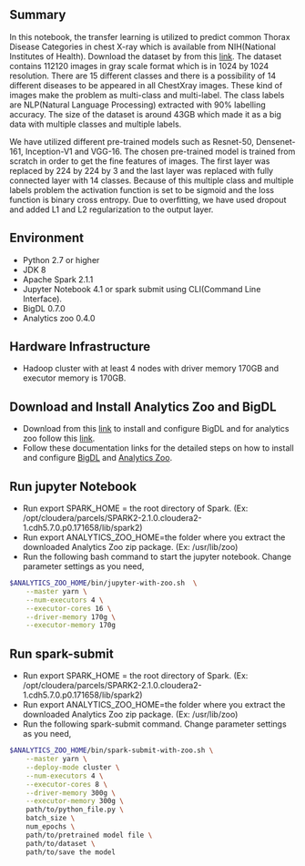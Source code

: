 ## Summary
In this notebook, the transfer learning is utilized to predict common Thorax Disease Categories in chest X-ray which is available from NIH(National Institutes of Health). Download the dataset by from this [link](http://academictorrents.com/details/557481faacd824c83fbf57dcf7b6da9383b3235a). The dataset contains 112120 images in gray scale format which is in 1024 by 1024 resolution. There are 15 different classes and there is a possibility of 14 different diseases to be appeared in all ChestXray images. These kind of images make the problem as multi-class and multi-label. The class labels are NLP(Natural Language Processing) extracted with 90% labelling accuracy.  The size of the dataset is around 43GB which made it as a big data with multiple classes and multiple labels. 

We have utilized different pre-trained models such as Resnet-50, Densenet-161, Inception-V1 and VGG-16. The chosen pre-trained model is trained from scratch in order to get the fine features of images. The first layer was replaced by 224 by 224 by 3 and the last layer was replaced with fully connected layer with 14 classes. Because of this multiple class and multiple labels problem the activation function is set to be sigmoid and the loss function is binary cross entropy. Due to overfitting, we have used dropout and added L1 and L2 regularization to the output layer. 

## Environment
- Python 2.7 or higher 
- JDK 8 
- Apache Spark 2.1.1  
- Jupyter Notebook 4.1 or spark submit using CLI(Command Line Interface). 
- BigDL 0.7.0 
- Analytics zoo 0.4.0 

## Hardware Infrastructure
- Hadoop cluster with at least 4 nodes with driver memory 170GB and executor memory is 170GB.

## Download and Install Analytics Zoo and BigDL 
- Download from this [link](https://repo1.maven.org/maven2/com/intel/analytics/bigdl/dist-spark-2.1.1-scala-2.11.8-all/0.7.0/dist-spark-2.1.1-scala-2.11.8-all-0.7.0-dist.zip) to install and configure BigDL and for analytics zoo follow this [link](https://oss.sonatype.org/content/repositories/releases/com/intel/analytics/zoo/analytics-zoo-bigdl_0.7.1-spark_2.1.1/0.3.0/analytics-zoo-bigdl_0.7.1-spark_2.1.1-0.3.0-dist-all.zip). 
- Follow these documentation links for the detailed steps on how to install and configure [BigDL](https://bigdl-project.github.io/0.7.0/#) and [Analytics Zoo](https://analytics-zoo.github.io/0.4.0/index.html).

## Run jupyter Notebook 
- Run export SPARK_HOME = the root directory of Spark. (Ex: /opt/cloudera/parcels/SPARK2-2.1.0.cloudera2-1.cdh5.7.0.p0.171658/lib/spark2)
- Run export ANALYTICS_ZOO_HOME=the folder where you extract the downloaded Analytics Zoo zip package. (Ex: /usr/lib/zoo)
- Run the following bash command to start the jupyter notebook. Change parameter settings as you need,
```bash
$ANALYTICS_ZOO_HOME/bin/jupyter-with-zoo.sh  \
    --master yarn \
    --num-executors 4 \
    --executor-cores 16 \
    --driver-memory 170g \
    --executor-memory 170g 
```

## Run spark-submit
- Run export SPARK_HOME = the root directory of Spark. (Ex: /opt/cloudera/parcels/SPARK2-2.1.0.cloudera2-1.cdh5.7.0.p0.171658/lib/spark2)
- Run export ANALYTICS_ZOO_HOME=the folder where you extract the downloaded Analytics Zoo zip package. (Ex: /usr/lib/zoo)
- Run the following spark-submit command. Change parameter settings as you need,
```bash	
$ANALYTICS_ZOO_HOME/bin/spark-submit-with-zoo.sh \
    --master yarn \
    --deploy-mode cluster \
    --num-executors 4 \
    --executor-cores 8 \
    --driver-memory 300g \
    --executor-memory 300g \
    path/to/python_file.py \
    batch_size \
    num_epochs \
    path/to/pretrained model file \
    path/to/dataset \ 
    path/to/save the model
```

